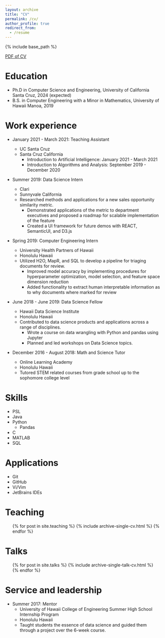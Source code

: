 ```yaml
---
layout: archive
title: "CV"
permalink: /cv/
author_profile: true
redirect_from:
  - /resume
---
```


{% include base_path %}

[PDF of CV](https://users.soe.ucsc.edu/~cadicken/_site/files/CharlesDickensCV.pdf)

Education
======
* Ph.D in Computer Science and Engineering, University of California Santa Cruz, 2024 (expected)
* B.S. in Computer Engineering with a Minor in Mathematics, University of Hawaii Manoa, 2019

Work experience
======
* January 2021 - March 2021: Teaching Assistant
  * UC Santa Cruz
  * Santa Cruz California
    * Introduction to Artificial Intelligence: January 2021 - March 2021
    * Introduction to Algorithms and Analysis: September 2019 - December 2020

* Summer 2019: Data Science Intern
  * Clari
  * Sunnyvale California
  * Researched methods and applications for a new sales opportunity similarity metric.
    * Demonstrated applications of the metric to department executives and proposed a roadmap for scalable implementation of the feature
    * Created a UI framework for future demos with REACT, SemanticUI, and D3.js

* Spring 2019: Computer Engineering Intern
  * University Health Partners of Hawaii
  * Honolulu Hawaii
  * Utilized H2O, MapR, and SQL to develop a pipeline for triaging documents for review.
    * Improved model accuracy by implementing procedures for hyperparameter optimization, model selection, and feature space dimension reduction
    * Added functionality to extract human interpretable information as to why documents where marked for review

* June 2018 - June 2019: Data Science Fellow
  * Hawaii Data Science Institute
  * Honolulu Hawaii
  * Contributed to data science products and applications across a range of disciplines.
    * Wrote a course on data wrangling with Python and pandas using Jupyter
    * Planned and led workshops on Data Science topics.

* December 2016 - August 2018: Math and Science Tutor
  * Online Learning Academy
  * Honolulu Hawaii
  * Tutored STEM related courses from grade school up to the sophomore college level

Skills
======
* PSL
* Java
* Python
  * Pandas
* C
* MATLAB
* SQL

Applications
======
* Git
* GitHub
* Vi/Vim
* JetBrains IDEs

Teaching
======
  <ul>{% for post in site.teaching %}
    {% include archive-single-cv.html %}
  {% endfor %}</ul>

<!-- Publications
======
  <ul>{% for post in site.publications %}
    {% include archive-single-cv.html %}
  {% endfor %}</ul> -->

Talks
======
  <ul>{% for post in site.talks %}
    {% include archive-single-talk-cv.html %}
  {% endfor %}</ul>

Service and leadership
======
* Summer 2017: Mentor
  * University of Hawaii College of Engineering Summer High School Internship Program
  * Honolulu Hawaii
  * Taught students the essence of data science and guided them through a project over the 6-week course.
